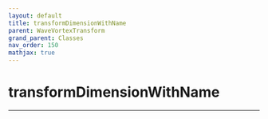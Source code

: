 ```yaml
---
layout: default
title: transformDimensionWithName
parent: WaveVortexTransform
grand_parent: Classes
nav_order: 150
mathjax: true
---
```


#  transformDimensionWithName




---

